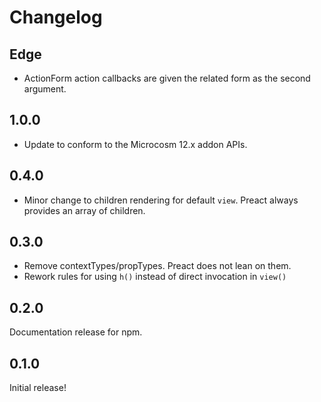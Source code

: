 # Changelog

## Edge

- ActionForm action callbacks are given the related form as the second argument.

## 1.0.0

- Update to conform to the Microcosm 12.x addon APIs.

## 0.4.0

- Minor change to children rendering for default `view`. Preact always provides
  an array of children.

## 0.3.0

- Remove contextTypes/propTypes. Preact does not lean on them.
- Rework rules for using `h()` instead of direct invocation in `view()`

## 0.2.0

Documentation release for npm.

## 0.1.0

Initial release!
